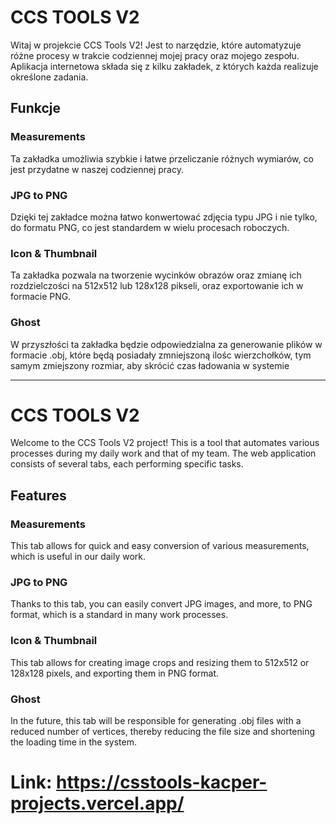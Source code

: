 # CCS TOOLS V2

Witaj w projekcie CCS Tools V2! Jest to narzędzie, które automatyzuje różne procesy w trakcie codziennej mojej pracy oraz mojego zespołu. Aplikacja internetowa składa się z kilku zakładek, z których każda realizuje określone zadania.

## Funkcje

### Measurements

Ta zakładka umożliwia szybkie i łatwe przeliczanie różnych wymiarów, co jest przydatne w naszej codziennej pracy.

### JPG to PNG

Dzięki tej zakładce można łatwo konwertować zdjęcia typu JPG i nie tylko, do formatu PNG, co jest standardem w wielu procesach roboczych.

### Icon & Thumbnail

Ta zakładka pozwala na tworzenie wycinków obrazów oraz zmianę ich rozdzielczości na 512x512 lub 128x128 pikseli, oraz exportowanie ich w formacie PNG.

### Ghost

W przyszłości ta zakładka będzie odpowiedzialna za generowanie plików w formacie .obj, które będą posiadały zmniejszoną ilośc wierzchołków, tym samym zmiejszony rozmiar, aby skrócić czas ładowania w systemie

***
# CCS TOOLS V2

Welcome to the CCS Tools V2 project! This is a tool that automates various processes during my daily work and that of my team. The web application consists of several tabs, each performing specific tasks.

## Features

### Measurements
This tab allows for quick and easy conversion of various measurements, which is useful in our daily work.

### JPG to PNG
Thanks to this tab, you can easily convert JPG images, and more, to PNG format, which is a standard in many work processes.

### Icon & Thumbnail
This tab allows for creating image crops and resizing them to 512x512 or 128x128 pixels, and exporting them in PNG format.

### Ghost
In the future, this tab will be responsible for generating .obj files with a reduced number of vertices, thereby reducing the file size and shortening the loading time in the system.

# Link: https://csstools-kacper-projects.vercel.app/

